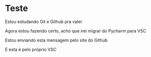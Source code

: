 # Teste

Estou estudando Git e Github pra valer

Agora estou fazendo certo, acho que irei migrar do Pycharm para VSC

Estou enviando esta mensagem pelo site do Github

E esta é pelo próprio VSC
